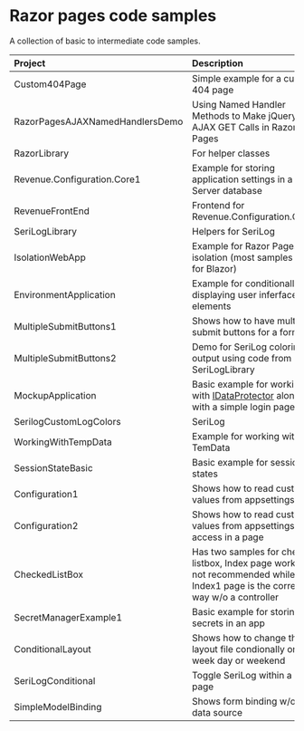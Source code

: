 # Razor pages code samples

A collection of basic to intermediate code samples.

| Project        |   Description    |
|:------------- |:-------------|
| Custom404Page | Simple example for a custom 404 page |
| RazorPagesAJAXNamedHandlersDemo | Using Named Handler Methods to Make jQuery AJAX GET Calls in Razor Pages |  
| RazorLibrary | For helper classes |  
| Revenue.Configuration.Core1 | Example for storing application settings in a SQL-Server database  |  
| RevenueFrontEnd | Frontend for Revenue.Configuration.Core1 |  
| SeriLogLibrary | Helpers for SeriLog |  
| IsolationWebApp | Example for Razor Pages css isolation (most samples are for Blazor) |  
| EnvironmentApplication | Example for conditionally displaying user inferface elements |  
| MultipleSubmitButtons1 | Shows how to have multiple submit buttons for a form. |  
| MultipleSubmitButtons2 | Demo for SeriLog coloring output using code from SeriLogLibrary |  
| MockupApplication | Basic example for working with [IDataProtector](https://learn.microsoft.com/en-us/dotnet/api/microsoft.aspnetcore.dataprotection.idataprotector?view=aspnetcore-7.0) along with a simple login page. |  
| SerilogCustomLogColors | SeriLog |  
| WorkingWithTempData | Example for working with TemData |  
| SessionStateBasic | Basic example for session states |  
| Configuration1 | Shows how to read custon values from appsettings.json |
| Configuration2 | Shows how to read custon values from appsettings.json access in a page |
| CheckedListBox | Has two samples for checked listbox, Index page works but not recommended while Index1 page is the correct way w/o a controller |
| SecretManagerExample1 | Basic example for storing secrets in an app |
| ConditionalLayout | Shows how to change the layout file condionally on is week day or weekend |
| SeriLogConditional | Toggle SeriLog within a razor page |
| SimpleModelBinding | Shows form binding w/o a data source |